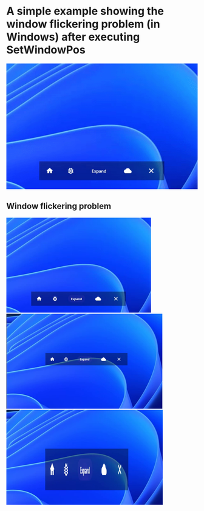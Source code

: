 # A simple example showing the window flickering problem (in Windows) after executing SetWindowPos

![](./docs/flickering.gif)


## Window flickering problem

<img src="./docs/good.png" alt= "Original window" height="250">
<img src="./docs/bad_1.png" alt= "Invalid window 1" height="250">
<img src="./docs/bad_2.png" alt= "Invalid window 2" height="250">